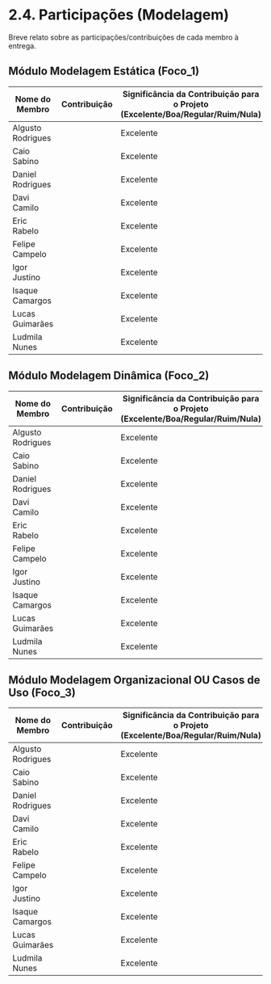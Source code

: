 # 2.4. Participações (Modelagem)

Breve relato sobre as participações/contribuições de cada membro à entrega.

## Módulo Modelagem Estática (Foco_1)

| Nome do Membro | Contribuição                                                                                                                                                        | Significância da Contribuição para o Projeto <br> (Excelente/Boa/Regular/Ruim/Nula) | Comprobatórios                                                                                                                                                                                                                                                                                                                                                                                                                                                                                                                                                            |
| -------------- | ------------------------------------------------------------------------------------------------------------------------------------------------------------------- | ----------------------------------------------------------------------------------- | ------------------------------------------------------------------------------------------------------------------------------------------------------------------------------------------------------------------------------------------------------------------------------------------------------------------------------------------------------------------------------------------------------------------------------------------------------------------------------------------------------------------------------------------------------------------------- |
| Algusto Rodrigues          |                                                                                  | Excelente |                                                                                                                                                  |
| Caio Sabino       |                                                   | Excelente |                                                                                                                                                  |
| Daniel Rodrigues           |  | Excelente |                                                                                                                                                |
| Davi Camilo         |                                                                                                  | Excelente |                                                                                                                                                                      |
| Eric Rabelo         |                                                                | Excelente |                                                                                                                                         |
Felipe Campelo          |                                                                                  | Excelente |                                                                                                                                                                                                             |
| Igor Justino       |                                                                                           | Excelente |                                                                                                                                |
| Isaque Camargos         |                                                                           |           Excelente |                                                                                                                                    |
| Lucas Guimarães        |                                                               | Excelente |                                                                                                                                                                                                                                    |
| Ludmila Nunes          |                                                          | Excelente |                                                                                                                                                                                                               |

## Módulo Modelagem Dinâmica (Foco_2)

| Nome do Membro | Contribuição                                                                                                                                                                         | Significância da Contribuição para o Projeto <br> (Excelente/Boa/Regular/Ruim/Nula) | Comprobatórios                                                                                                                                                                                                                                                                                                                                                                                                                                                                                                                                                                                           |
| -------------- | ------------------------------------------------------------------------------------------------------------------------------------------------------------------------------------ | ----------------------------------------------------------------------------------- | -------------------------------------------------------------------------------------------------------------------------------------------------------------------------------------------------------------------------------------------------------------------------------------------------------------------------------------------------------------------------------------------------------------------------------------------------------------------------------------------------------------------------------------------------------------------------------------------------------- |
| Algusto Rodrigues          |                                                                                  | Excelente |                                                                                                                                                  |
| Caio Sabino       |                                                   | Excelente |                                                                                                                                                  |
| Daniel Rodrigues           |  | Excelente |                                                                                                                                                |
| Davi Camilo         |                                                                                                  | Excelente |                                                                                                                                                                      |
| Eric Rabelo         |                                                                | Excelente |                                                                                                                                         |
Felipe Campelo          |                                                                                  | Excelente |                                                                                                                                                                                                             |
| Igor Justino       |                                                                                           | Excelente |                                                                                                                                |
| Isaque Camargos         |                                                                           |           Excelente |                                                                                                                                    |
| Lucas Guimarães        |                                                               | Excelente |                                                                                                                                                                                                                                    |
| Ludmila Nunes          |                                                          | Excelente |                                                                                                                                                                                                               |

## Módulo Modelagem Organizacional OU Casos de Uso (Foco_3)

| Nome do Membro | Contribuição                                                                                                                                           | Significância da Contribuição para o Projeto <br> (Excelente/Boa/Regular/Ruim/Nula) | Comprobatórios                                                                                                                                                                                                                                                                                                                                                                                                                                                                                                                                                                |
| -------------- | ------------------------------------------------------------------------------------------------------------------------------------------------------ | ----------------------------------------------------------------------------------- | ----------------------------------------------------------------------------------------------------------------------------------------------------------------------------------------------------------------------------------------------------------------------------------------------------------------------------------------------------------------------------------------------------------------------------------------------------------------------------------------------------------------------------------------------------------------------------- |
| Algusto Rodrigues          |                                                                                  | Excelente |                                                                                                                                                  |
| Caio Sabino       |                                                   | Excelente |                                                                                                                                                  |
| Daniel Rodrigues           |  | Excelente |                                                                                                                                                |
| Davi Camilo         |                                                                                                  | Excelente |                                                                                                                                                                      |
| Eric Rabelo         |                                                                | Excelente |                                                                                                                                         |
Felipe Campelo          |                                                                                  | Excelente |                                                                                                                                                                                                             |
| Igor Justino       |                                                                                           | Excelente |                                                                                                                                |
| Isaque Camargos         |                                                                           |           Excelente |                                                                                                                                    |
| Lucas Guimarães        |                                                               | Excelente |                                                                                                                                                                                                                                    |
| Ludmila Nunes          |                                                          | Excelente |                                                                                                                                                                                                               |